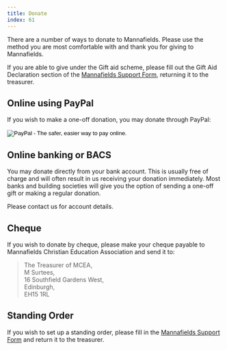 ```yaml
---
title: Donate
index: 61
---
```


There are a number of ways to donate to Mannafields. Please use the method you are most comfortable with and thank you for giving to Mannafields.

If you are able to give under the Gift aid scheme, please fill out the Gift Aid Declaration section of the [Mannafields Support Form](/wp-content/uploads/2011/06/Mannafields-Support-form.pdf), returning it to the treasurer.

## Online using PayPal

If you wish to make a one-off donation, you may donate through PayPal:

<form action="https://www.paypal.com/cgi-bin/webscr" method="post"><input name="cmd" value="_s-xclick" type="hidden"> <input name="hosted_button_id" value="63N645TNLMSAQ" type="hidden"> <input alt="PayPal - The safer, easier way to pay online." name="submit" src="https://www.paypalobjects.com/WEBSCR-640-20110306-1/en_US/GB/i/btn/btn_donateCC_LG.gif" type="image"> <img src="https://www.paypalobjects.com/WEBSCR-640-20110306-1/en_GB/i/scr/pixel.gif" alt="" border="0" width="1" height="1"></form>

## Online banking or BACS

You may donate directly from your bank account. This is usually free of charge and will often result in us receiving your donation immediately. Most banks and building societies will give you the option of sending a one-off gift or making a regular donation.

Please contact us for account details.

## Cheque

If you wish to donate by cheque, please make your cheque payable to Mannafields Christian Education Association and send it to:

 >   The Treasurer of MCEA,\
 >   M Surtees,\
 >   16 Southfield Gardens West,\
 >   Edinburgh,\
 >   EH15 1RL

## Standing Order

If you wish to set up a standing order, please fill in the [Mannafields Support Form](/wp-content/uploads/2011/06/Mannafields-Support-form.pdf) and return it to the treasurer.
